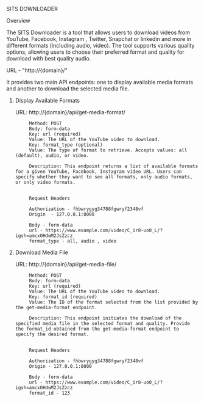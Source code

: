 SITS DOWNLOADER

Overview

The SITS Downloader is a tool that allows users to download videos from YouTube, Facebook, Instagram , Twitter, Snapchat or linkedin and more in different formats (including audio, video). The tool supports various quality options, allowing users to choose their preferred format and quality for download with best quality audio. 

URL - "http://{domain}/"

It provides two main API endpoints: one to display available media formats and another to download the selected media file.

1. Display Available Formats

    URL: http://{domain}/api/get-media-format/

            Method: POST
            Body: form-data
            Key: url (required)
            Value: The URL of the YouTube video to download.
            Key: format_type (optional)
            Value: The type of format to retrieve. Accepts values: all (default), audio, or video.

            Description: This endpoint returns a list of available formats for a given YouTube, Facebook, Instagram video URL. Users can specify whether they want to see all formats, only audio formats, or only video formats.


            Request Headers

            Authorization - fhbwrygyg34788fgwryf2348vf
            Origin  - 127.0.0.1:8000

            Body - form-data
            url - https://www.example.com/video/C_ir8-uo0_L/?igsh=amcxOHdwM2JsZzcz
            format_type - all, audio , video


2. Download Media File

    URL: http://{domain}/api/get-media-file/

            Method: POST
            Body: form-data
            Key: url (required)
            Value: The URL of the YouTube video to download.
            Key: format_id (required)
            Value: The ID of the format selected from the list provided by the get-media-format endpoint.

            Description: This endpoint initiates the download of the specified media file in the selected format and quality. Provide the format_id obtained from the get-media-format endpoint to specify the desired format.


            Request Headers

            Authorization - fhbwrygyg34788fgwryf2348vf
            Origin - 127.0.0.1:8000

            Body - form-data
            url - https://www.example.com/video/C_ir8-uo0_L/?igsh=amcxOHdwM2JsZzcz
            format_id - 123





